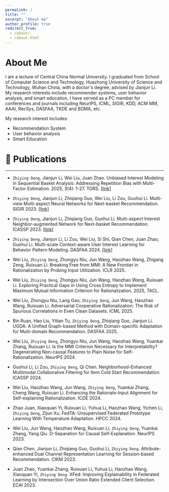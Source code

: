 ```yaml
---
permalink: /
title: ""
excerpt: "About me"
author_profile: true
redirect_from: 
  - /about/
  - /about.html
---
```


# About Me
I am a lecture of Central China Normal University.
I graduated from School of Computer Science and Technology, Huazhong University of Science and Technology, Wuhan China, with a doctor's degree, advised by Jianjun Li.
My research interests include recommender systems, user behavior analysis, and smart education. 
I have served as a PC member for conferences and journals including NeurIPS, ICML, SIGIR, KDD, ACM MM, AAAI, RecSys, DASFAA, TKDE and BDMA, etc.




My research interest includes:
- Recommendation System
- User behavior analysis
- Smart Education


# 📝 Publications
---

- `Zhiying Deng`, Jianjun Li, Wei Liu, Juan Zhao. Unbiased Interest Modeling in Sequential Basket Analysis: Addressing Repetition Bias with Multi-Factor Estimation. 2025, 3(4): 1-27. TORS.
[[link]](https://dl.acm.org/doi/full/10.1145/3718100)

- `Zhiying Deng`, Jianjun Li, Zhiqiang Guo, Wei Liu, Li Zou, Guohui Li. Multi-view Multi-aspect Neural Networks for Next-basket Recommendation. SIGIR 2023.
[[link]](https://dl.acm.org/doi/abs/10.1145/3539618.3591738)

- `Zhiying Deng`, Jianjun Li, Zhiqiang Guo, Guohui Li. Multi-aspect Interest Neighbor-augmented Network for Next-basket Recommendation. ICASSP 2023.
[[link]](https://ieeexplore.ieee.org/abstract/document/10095063)

- `Zhiying Deng`, Jianjun Li, Li Zou, Wei Liu, Si Shi, Qian Chen, Juan Zhao, Guohui Li. Multi-scale Context-aware User Interest Learning for Behavior Pattern Modeling. DASFAA 2024.
[[link]](https://link.springer.com/chapter/10.1007/978-981-97-5555-4_23)

- Wei Liu, `Zhiying Deng`, Zhongyu Niu, Jun Wang, Haozhao Wang, Zhigang Zeng, Ruixuan Li. Breaking Free from MMI: A New Frontier in Rationalization by Probing Input Utilization. ICLR 2025.

- Wei Liu, `Zhiying Deng`, Zhongyu Niu, Jun Wang, Haozhao Wang, Ruixuan Li. Exploring Practical Gaps in Using Cross Entropy to Implement Maximum Mutual Information Criterion for Rationalization. 2025, TACL.

- Wei Liu, Zhongyu Niu, Lang Gao, `Zhiying Deng`, Jun Wang, Haozhao Wang, Ruixuan Li. Adversarial Cooperative Rationalization: The Risk of Spurious Correlations in Even Clean Datasets. ICML 2025.

- Bin Ruan, Hao Liu, Yitian Tu, `Zhiying Deng`, Zhiqiang Guo, Jianjun Li. UGDA: A Unified Graph-based Method with Domain-specific Adaptation for Multi-domain Recommendation. DASFAA 2025.

- Wei Liu, `Zhiying Deng`, Zhongyu Niu, Jun Wang, Haozhao Wang, Yuankai Zhang, Ruixuan Li. Is the MMI Criterion Necessary for Interpretability? Degenerating Non-causal Features to Plain Noise for Self-Rationalization. NeurIPS 2024.

- Guohui Li, Li Zou, `Zhiying Deng`, Qi Chen. Neighborhood-Enhanced Multimodal Collaborative Filtering for Item Cold Start Recommendation. ICASSP 2024.

- Wei Liu, Haozhao Wang, Jun Wang, `Zhiying Deng`, Yuankai Zhang, Cheng Wang, Ruixuan Li. Enhancing the Rationale-Input Alignment for Self-explaining Rationalization. ICDE 2024.

- Zhao Juan, Xiaoquan Yi, Ruixuan Li, Yuhua Li, Haozhao Wang, Yichen Li, `Zhiying Deng`, Zijun Xu. FedTA: Unsupervised Federated Prototype Learning With Temperature Adaptation. HPCC 2024.

- Wei Liu, Jun Wang, Haozhao Wang, Ruixuan Li, `Zhiying Deng`,  Yuankai Zhang, Yang Qiu. D-Separation for Causal Self-Explanation. NeurIPS 2023.

- Qian Chen, Jianjun Li, Zhiqiang Guo, Guohui Li, `Zhiying Deng`. Attribute-enhanced Dual Channel Representation Learning for Session-based Recommendation. CIKM 2023.

- Juan Zhao, Yuankai Zhang, Ruixuan Li, Yuhua Li, Haozhao Wang, Xiaoquan Yi, `Zhiying Deng`. XFed: Improving Explainability in Federated Learning by Intersection Over Union Ratio Extended Client Selection. ECAI 2023.


<script type="text/javascript" id="clustrmaps" src="//clustrmaps.com/map_v2.js?d=8INhX996TdJuYFL5C5_SVHCyjYE226E_Xymuea4dooU&cl=ffffff&w=a"></script>
